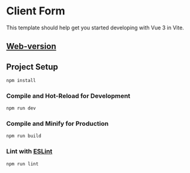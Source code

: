 # Client Form

This template should help get you started developing with Vue 3 in Vite.

## [Web-version](https://dmitriy-sp.github.io/clientForm_vue2/)

## Project Setup

```sh
npm install
```

### Compile and Hot-Reload for Development

```sh
npm run dev
```

### Compile and Minify for Production

```sh
npm run build
```

### Lint with [ESLint](https://eslint.org/)

```sh
npm run lint
```
